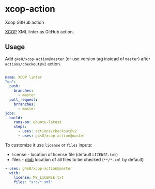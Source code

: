 # xcop-action
Xcop GitHub action

[XCOP](https://github.com/yegor256/xcop) XML linter as GitHub action.

## Usage

Add `g4s8/xcop-action@master` (or use version tag instead of `master`)
after `actions/checkout@v2` action.

```yaml
---
name: XCOP linter
"on":
  push:
    branches:
      - master
  pull_request:
    brranches:
      - master
jobs:
  build:
    runs-on: ubuntu-latest
    steps:
      - uses: actions/checkout@v2
      - uses: g4s8/xcop-action@master
```

To customize it use `license` or `files` inputs:
 - license - location of license file (default `LICENSE.txt`)
 - files - [glob](https://en.wikipedia.org/wiki/Glob_%28programming%29) location
 of all files to be checked (`**/*.xml` by default)

```yaml
- uses: g4s8/xcop-action@master
  with:
    license: MY_LICENSE.txt
    files: "src/*.xml"
```
